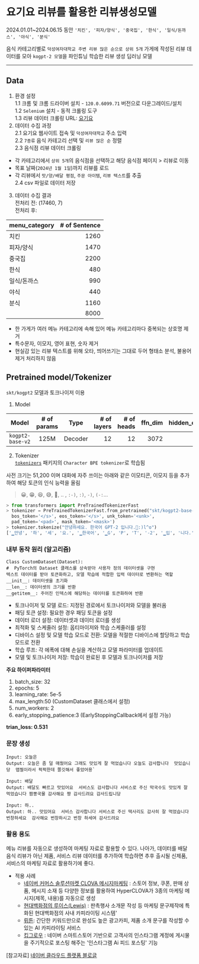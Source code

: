 # 요기요 리뷰를 활용한 리뷰생성모델
2024.01.01~2024.06.15 동안 `'치킨', '피자/양식', '중국집', '한식', '일식/돈까스', '야식', '분식'`

음식 카테고리별로 `덕성여자대학교 주변 리뷰 많은 순으로 상위 5개` 가게에 작성된 리뷰 데이터를 모아 `kogpt-2 모델`을 파인튜닝 학습한 리뷰 생성 딥러닝 모델

------------------------------------

## Data   
1. 환경 설정   
  1.1 크롬 및 크롬 드라이버 설치 - `120.0.6099.71` 버전으로 다운그레이드/설치   
  1.2 `Selenium` 설치 - 동적 크롤링 도구   
  1.3 리뷰 데이터 크롤링 URL: [요기요](https://www.yogiyo.co.kr/mobile/#/)
2. 데이터 수집 과정   
  2.1 요기요 웹사이트 접속 및 `덕성여자대학교` 주소 입력   
  2.2 `7종류` 음식 카테고리 선택 및 `리뷰 많은 순` 정렬    
  2.3 음식점 리뷰 데이터 크롤링   
  + 각 카테고리에서 `상위 5개`의 음식점을 선택하고 해당 음식점 페이지 > 리뷰로 이동    
  + 목표 날짜(`2024년 1월 1일`)까지 리뷰를 로드
  + 각 리뷰에서 `맛/양/배달 평점`, `주문 아이템`, `리뷰 텍스트`를 추출   
  2.4 csv 파일로 데이터 저장
3. 데이터 수집 결과   
전처리 전: (17460, 7)   
전처리 후:   

| menu_category        | # of Sentence |
| ------------ | -------------: |
|치킨   |       1260   |
| 피자/양식 |          1470 |
|중국집 | 2200 |
|한식 | 480 |
| 일식/돈까스 | 990 |
| 야식 | 440 |
| 분식 | 1160 |
|  | 8000|

+ 한 가게가 여러 메뉴 카테고리에 속해 있어 메뉴 카테고리마다 중복되는 상호명 제거
+ 특수문자, 이모지, 영어 표현, 숫자 제거
+ 현실감 있는 리뷰 텍스트를 위해 오타, 띄어쓰기는 그대로 두어 형태소 분석, 불용어 제거 처리하지 않음   

## Pretrained model/Tokenizer
`skt/kogpt2` 모델과 토크나이저 이용   
1. Model

| Model       |  # of params |   Type   | # of layers  | # of heads | ffn_dim | hidden_dims |
|--------------|:----:|:-------:|--------:|--------:|--------:|--------------:|
| `kogpt2-base-v2` |  125M  |  Decoder |   12     | 12      | 3072    | 768 |   

2. Tokenizer   
[`tokenizers`](https://github.com/huggingface/tokenizers) 패키지의 `Character BPE tokenizer`로 학습됨

사전 크기는 51,200 이며 대화에 자주 쓰이는 아래와 같은 이모티콘, 이모지 등을 추가하여 해당 토큰의 인식 능력을 올림
> 😀, 😁, 😆, 😅, 🤣, .. , `:-)`, `:)`, `-)`, `(-:`...

```python
> from transformers import PreTrainedTokenizerFast
> tokenizer = PreTrainedTokenizerFast.from_pretrained("skt/kogpt2-base-v2",
  bos_token='</s>', eos_token='</s>', unk_token='<unk>',
  pad_token='<pad>', mask_token='<mask>')
> tokenizer.tokenize("안녕하세요. 한국어 GPT-2 입니다.😤:)l^o")
['▁안녕', '하', '세', '요.', '▁한국어', '▁G', 'P', 'T', '-2', '▁입', '니다.', '😤', ':)', 'l^o']
```

### 내부 동작 원리 (알고리즘)
```
Class CustomDataset(Dataset):
#  PyTorch의 Dataset 클래스를 상속받아 사용자 정의 데이터셋을 구현
텍스트 데이터를 받아 토큰화하고, 모델 학습에 적합한 입력 데이터로 변환하는 역할
__init__: 데이터셋을 초기화
__len__: 데이터셋의 크기를 반환
__getitem__: 주어진 인덱스에 해당하는 데이터를 토큰화하여 반환
```
+ 토크나이저 및 모델 로드: 지정된 경로에서 토크나이저와 모델을 불러옴
+ 패딩 토큰 설정: 필요한 경우 패딩 토큰을 설정
+ 데이터 로더 설정: 데이터셋과 데이터 로더를 생성
+ 최적화 및 스케줄러 설정: 옵티마이저와 학습 스케줄러를 설정
+ 디바이스 설정 및 모델 학습 모드로 전환: 모델을 적절한 디바이스에 할당하고 학습 모드로 전환
+ 학습 루프: 각 에폭에 대해 손실을 계산하고 모델 파라미터를 업데이트
+ 모델 및 토크나이저 저장: 학습이 완료된 후 모델과 토크나이저를 저장

**주요 하이퍼파라미터**
1. batch_size: 32
2. epochs: 5
3. learning_rate: 5e-5
4. max_length:50 (CustomDataset 클래스에서 설정)
5. num_workers: 2
6. early_stopping_patience:3 (EarlyStoppingCallback에서 설정 가능)

**trian_loss: 0.531**

### 문장 생성
```commandline
Input: 오늘은
Output: 오늘은 좀 덜 매웠어요 그래도 맛있게 잘 먹었습니다 오늘도 감사합니다  맛있습니당  맵찔이라서 퍽퍽한데 쫄깃해서 좋았어용`
```
```commandline
Input: 배달
Output: 배달도 빠르고 맛있어요  서비스도 감사합니다 서비스로 주신 막국수도 맛있게 잘 먹었습니다 짬뽕국물 감사해요 짱 감사드려요 감사드립니당
```
```commandline
Input: 하..
Output: 하.. 맛있어요  서비스 감사합니다 서비스로 주신 떡사리도 감사히 잘 먹었습니다   번창하세요  감사해요 번창하시고 번창 하세여 감사드려요
```

### 활용 용도
메뉴 리뷰를 자동으로 생성하여 마케팅 자료로 활용할 수 있다. 나아가, 데이터를 배달 음식 리뷰가 아닌 제품, 서비스 리뷰 데이터를 추가하여 학습하면 추후 출시될 신제품, 서비스의 마케팅 자료로 활용하기에 좋다.

+ 적용 사례
  - [네이버 커머스 솔루션마켓 CLOVA 메시지마케팅](https://solution.smartstore.naver.com/ko/solution/2NDiArqyVW4mYsqcXUoXYJ/detail) : 스토어 정보, 쿠폰, 판매 상품, 메시지 소재 등 다양한 정보를 활용하여 HyperCLOVA가 3종의 마케팅 메시지(제목, 내용)를 자동으로 생성
  - [현대백화점의 루이스(Lewis)](https://n.news.naver.com/mnews/article/025/0003262163?sid=101) : 판촉행사 소개문 작성 등 마케팅 문구제작에 특화된 현대백화점의 사내 카피라이팅 시스템'
  - [뤼튼](https://wrtn.ai/): 간단한 키워드만으로 완성도 높은 광고카피, 제품 소개 문구를 작성할 수 있는 AI 카피라이팅 서비스
  - [킵그로우](https://app.keepgrow.com/admin/products/category/65) : 네이버 스마트스토어 기반으로 고객사의 인스타그램 계정에 게시물을 주기적으로 포스팅 해주는 '인스타그램 Ai 피드 포스팅' 기능

[참고자료] [네이버 클라우드 플랫폼 블로글](https://blog.naver.com/n_cloudplatform/222913297671)
